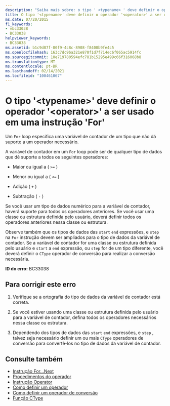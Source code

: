 ```yaml
---
description: "Saiba mais sobre: o tipo ' <typename> ' deve definir o operador ' <operator> ' para ser usado em uma instrução ' for '"
title: O tipo '<typename>' deve definir o operador '<operator>' a ser usado em uma instrução 'For'
ms.date: 07/20/2015
f1_keywords:
- vbc33038
- BC33038
helpviewer_keywords:
- BC33038
ms.assetid: b1c9d87f-80f9-4c8c-8908-f8400b9fe4c5
ms.openlocfilehash: 163c7dc9ba321e870f1d7f714ec6f065ac5914fc
ms.sourcegitcommit: 10e719780594efc781b15295e499c66f316068b8
ms.translationtype: MT
ms.contentlocale: pt-BR
ms.lasthandoff: 02/14/2021
ms.locfileid: "100461067"
---
```

# <a name="type-typename-must-define-operator-operator-to-be-used-in-a-for-statement"></a>O tipo '\<typename>' deve definir o operador '\<operator>' a ser usado em uma instrução 'For'

Um `For` loop especifica uma variável de contador de um tipo que não dá suporte a um operador necessário.  
  
 A variável de contador em um `For` loop pode ser de qualquer tipo de dados que dê suporte a todos os seguintes operadores:  
  
- Maior ou igual a ( `>=` )  
  
- Menor ou igual a ( `<=` )  
  
- Adição ( `+` )  
  
- Subtração ( `-` )  
  
 Se você usar um tipo de dados numérico para a variável de contador, haverá suporte para todos os operadores anteriores. Se você usar uma classe ou estrutura definida pelo usuário, deverá definir todos os operadores anteriores nessa classe ou estrutura.  
  
 Observe também que os tipos de dados das `start` `end` expressões, e `step` na `For` instrução devem ser ampliados para o tipo de dados da variável de contador. Se a variável de contador for uma classe ou estrutura definida pelo usuário e `start` a `end` expressão, ou `step` for de um tipo diferente, você deverá definir o `CType` operador de conversão para realizar a conversão necessária.  
  
 **ID do erro:** BC33038  
  
## <a name="to-correct-this-error"></a>Para corrigir este erro  
  
1. Verifique se a ortografia do tipo de dados da variável de contador está correta.  
  
2. Se você estiver usando uma classe ou estrutura definida pelo usuário para a variável de contador, defina todos os operadores necessários nessa classe ou estrutura.  
  
3. Dependendo dos tipos de dados das `start` `end` expressões, e `step` , talvez seja necessário definir um ou mais `CType` operadores de conversão para convertê-los no tipo de dados da variável de contador.  
  
## <a name="see-also"></a>Consulte também

- [Instrução For...Next](../language-reference/statements/for-next-statement.md)
- [Procedimentos do operador](../programming-guide/language-features/procedures/operator-procedures.md)
- [Instrução Operator](../language-reference/statements/operator-statement.md)
- [Como definir um operador](../programming-guide/language-features/procedures/how-to-define-an-operator.md)
- [Como definir um operador de conversão](../programming-guide/language-features/procedures/how-to-define-a-conversion-operator.md)
- [Função CType](../language-reference/functions/ctype-function.md)
